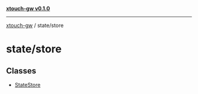[**xtouch-gw v0.1.0**](../../README.md)

***

[xtouch-gw](../../README.md) / state/store

# state/store

## Classes

- [StateStore](classes/StateStore.md)

